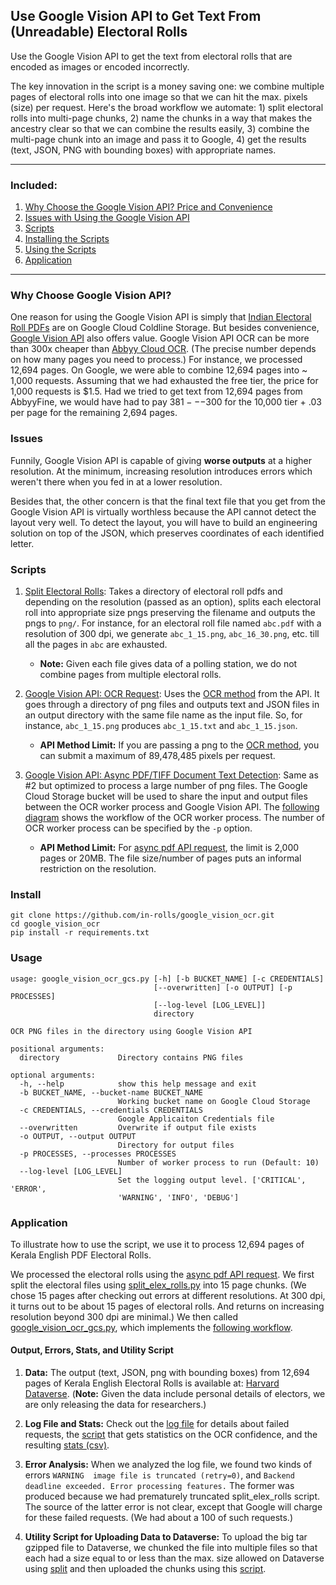 ## Use Google Vision API to Get Text From (Unreadable) Electoral Rolls

Use the Google Vision API to get the text from electoral rolls that are encoded as images or encoded incorrectly.

The key innovation in the script is a money saving one: we combine multiple pages of electoral rolls into one image so that we can hit the max. pixels (size) per request. Here's the broad workflow we automate: 1) split electoral rolls into multi-page chunks, 2) name the chunks in a way that makes the ancestry clear so that we can combine the results easily, 3) combine the multi-page chunk into an image and pass it to Google, 4) get the results (text, JSON, PNG with bounding boxes) with appropriate names.  

---------------

### Included:

1. [Why Choose the Google Vision API? Price and Convenience](#why-choose-google-vision-api)
2. [Issues with Using the Google Vision API](#issues)
3. [Scripts](#scripts)
4. [Installing the Scripts](#install)
5. [Using the Scripts](#usage)
6. [Application](#application)

----------------


### Why Choose Google Vision API?

One reason for using the Google Vision API is simply that [Indian Electoral Roll PDFs](https://github.com/in-rolls/electoral_rolls) are on Google Cloud Coldline Storage. But besides convenience, [Google Vision API](https://cloud.google.com/vision/) also offers value. Google Vision API OCR can be more than 300x cheaper than [Abbyy Cloud OCR](https://www.ocrsdk.com/plans-and-pricing/). (The precise number depends on how many pages you need to process.) For instance, we processed 12,694 pages. On Google, we were able to combine 12,694 pages into ~ 1,000 requests. Assuming that we had exhausted the free tier, the price for 1,000 requests is $1.5. Had we tried to get text from 12,694 pages from AbbyyFine, we would have had to pay $381---$300 for the 10,000 tier + .03 per page for the remaining 2,694 pages.

### Issues

Funnily, Google Vision API is capable of giving  **worse outputs** at a higher resolution. At the minimum, increasing resolution introduces errors which weren't there when you fed in at a lower resolution.

Besides that, the other concern is that the final text file that you get from the Google Vision API is virtually worthless because the API cannot detect the layout very well. To detect the layout, you will have to build an engineering solution on top of the JSON, which preserves coordinates of each identified letter.

### Scripts

1. [Split Electoral Rolls](split_elex_rolls.py): Takes a directory of electoral roll pdfs and depending on the resolution (passed as an option), splits each electoral roll into appropriate size pngs preserving the filename and outputs the pngs to `png/`. For instance, for an electoral roll file named `abc.pdf` with a resolution of 300 dpi, we generate `abc_1_15.png`, `abc_16_30.png`, etc. till all the pages in `abc` are exhausted. 
    
    * **Note:** Given each file gives data of a polling station, we do not combine pages from multiple electoral rolls.

2. [Google Vision API: OCR Request](google_vision_ocr.py): Uses the [OCR method](https://cloud.google.com/vision/docs/ocr) from the API. It goes through a directory of png files and outputs text and JSON files in an output directory with the same file name as the input file. So, for instance, `abc_1_15.png` produces `abc_1_15.txt` and `abc_1_15.json`.
    
    * **API Method Limit:** If you are passing a png to the [OCR method](https://cloud.google.com/vision/docs/ocr), you can submit a maximum of 89,478,485 pixels per request.

3. [Google Vision API: Async PDF/TIFF Document Text Detection](google_vision_ocr_gcs.py): Same as #2 but optimized to process a large number of png files. The Google Cloud Storage bucket will be used to share the input and output files between the OCR worker process and Google Vision API. The [following diagram](gcs_workflow.md) shows the workflow of the OCR worker process. The number of OCR worker process can be specified by the `-p` option.

    * **API Method Limit:** For [async pdf API request](https://cloud.google.com/vision/docs/pdf), the limit is 2,000 pages or 20MB. The file size/number of pages puts an informal restriction on the resolution.


### Install

```
git clone https://github.com/in-rolls/google_vision_ocr.git
cd google_vision_ocr
pip install -r requirements.txt
```

### Usage

```
usage: google_vision_ocr_gcs.py [-h] [-b BUCKET_NAME] [-c CREDENTIALS]
                                [--overwritten] [-o OUTPUT] [-p PROCESSES]
                                [--log-level [LOG_LEVEL]]
                                directory

OCR PNG files in the directory using Google Vision API

positional arguments:
  directory             Directory contains PNG files

optional arguments:
  -h, --help            show this help message and exit
  -b BUCKET_NAME, --bucket-name BUCKET_NAME
                        Working bucket name on Google Cloud Storage
  -c CREDENTIALS, --credentials CREDENTIALS
                        Google Applicaiton Credentials file
  --overwritten         Overwrite if output file exists
  -o OUTPUT, --output OUTPUT
                        Directory for output files
  -p PROCESSES, --processes PROCESSES
                        Number of worker process to run (Default: 10)
  --log-level [LOG_LEVEL]
                        Set the logging output level. ['CRITICAL', 'ERROR',
                        'WARNING', 'INFO', 'DEBUG']
```

### Application

To illustrate how to use the script, we use it to process 12,694 pages of Kerala English PDF Electoral Rolls. 

We processed the electoral rolls using the [async pdf API request](https://cloud.google.com/vision/docs/pdf). We first split the electoral files using [split_elex_rolls.py](split_elex_rolls.py) into 15 page chunks. (We chose 15 pages after checking out errors at different resolutions. At 300 dpi, it turns out to be about 15 pages of electoral rolls. And returns on increasing resolution beyond 300 dpi are minimal.) We then called [google_vision_ocr_gcs.py](google_vision_ocr_gcs.py), which implements the [following workflow](gcs_workflow.md). 

#### Output, Errors, Stats, and Utility Script

1. **Data:** The output (text, JSON, png with bounding boxes) from 12,694 pages of Kerala English Electoral Rolls is available at: [Harvard Dataverse](https://dataverse.harvard.edu/dataset.xhtml?persistentId=doi:10.7910/DVN/MQPPNC).  (**Note:** Given the data include personal details of electors, we are only releasing the data for researchers.)

2. **Log File and Stats:** Check out the [log file](sample_out/mplog.log) for details about failed requests, the [script](sample_out/google_vision_ocr_log2stat.ipynb) that gets statistics on the OCR confidence, and the resulting [stats (csv)](sample_out/google_vision_ocr_stat.csv). 

3. **Error Analysis:** When we analyzed the log file, we found two kinds of errors `WARNING  image file is truncated (retry=0)`, and `Backend deadline exceeded. Error processing features.` The former was produced because we had prematurely truncated split_elex_rolls script. The source of the latter error is not clear, except that Google will charge for these failed requests. (We had about a 100 of such requests.)

4. **Utility Script for Uploading Data to Dataverse:** To upload the big tar gzipped file to Dataverse, we chunked the file into multiple files so that each had a size equal to or less than the max. size allowed on Dataverse using [split](https://www.tecmint.com/split-large-tar-into-multiple-files-of-certain-size/) and then uploaded the chunks using this [script](https://gist.github.com/suriyan/ffe979445a8f419c10bc939419062fc9).
